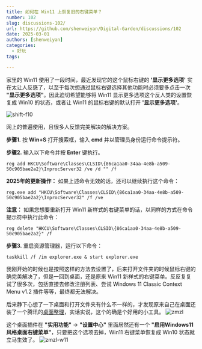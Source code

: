 ```yaml
---
title: 如何在 Win11 上恢复旧的右键菜单？
number: 102
slug: discussions-102/
url: https://github.com/shenweiyan/Digital-Garden/discussions/102
date: 2025-03-01
authors: [shenweiyan]
categories: 
  - 好玩
tags: 

---
```


家里的 Win11 使用了一段时间，最近发现它的这个鼠标右键的 **'显示更多选项'** 实在太让人反感了，以至于每次想通过鼠标右键选择其他功能时必须要多点击一次 **"显示更多选项"**。因此迫切希望能够将 Win11 显示更多选项这个反人类的设置恢复成 Win10 的状态，或者让 Win11 的鼠标右键的默认打开 **'显示更多选项'**。

<!-- more -->

![shift-f10](https://kg.weiyan.tech/2025/02/shift-f10.png)

网上的普遍使用，且很多人反馈完美解决的解决方案。

**步骤1.** 按 **Win+S** 打开搜索框，输入 **cmd** 并以管理员身份运行命令提示符。

**步骤2.** 输入以下命令并按 **Enter** 键执行。
```
reg add HKCU\Software\Classes\CLSID\{86ca1aa0-34aa-4e8b-a509-50c905bae2a2}\InprocServer32 /ve /d "" /f
```

**2025年的更新操作：** 如果上述命令无效的话，还可以继续执行这个命令：
```
reg.exe add "HKCU\Software\Classes\CLSID\{86ca1aa0-34aa-4e8b-a509-50c905bae2a2}\InprocServer32" /f /ve
```

**注意：** 如果您想要重新打开 Win11 新样式的右键菜单的话，以同样的方式在命令提示符中执行此命令：
```
reg delete "HKCU\Software\Classes\CLSID\{86ca1aa0-34aa-4e8b-a509-50c905bae2a2}" /f
```

**步骤3.** 重启资源管理器，运行以下命令：
```
taskkill /f /im explorer.exe & start explorer.exe
```

我刚开始的时候也是按照这样的方法去设置了，后来打开文件夹的时候鼠标右键的确完美解决了，但是一回到桌面，还是原来 Win11 新样式的右键菜单。反反复复试了很多次，包括直接去修改注册列表、尝试 Windows 11 Classic Context Menu v1.2 插件等等，最终都无法解决。

后来静下心想了一下桌面和打开文件夹有什么不一样的，才发现原来自己在桌面还装了一个腾讯的[桌面整理](https://guanjia.qq.com/product/zmzl/)，实话实说，这个的确是个好用的小工具。
![zmzl](https://kg.weiyan.cc/2025/02/zmzl.png)

这个桌面插件在 **"实用功能"** → **"设置中心"** 里面居然还有一个 **"启用Windows11风格桌面右键菜单"**，只要把这个选项去掉，Win11 右键菜单恢复成 Win10 状态就立马生效了。
![zmzl-w11](https://kg.weiyan.cc/2025/02/zmzl-w11.png)


<script src="https://giscus.app/client.js"
	data-repo="shenweiyan/Digital-Garden"
	data-repo-id="R_kgDOKgxWlg"
	data-mapping="number"
	data-term="102"
	data-reactions-enabled="1"
	data-emit-metadata="0"
	data-input-position="bottom"
	data-theme="light"
	data-lang="zh-CN"
	crossorigin="anonymous"
	async>
</script>

